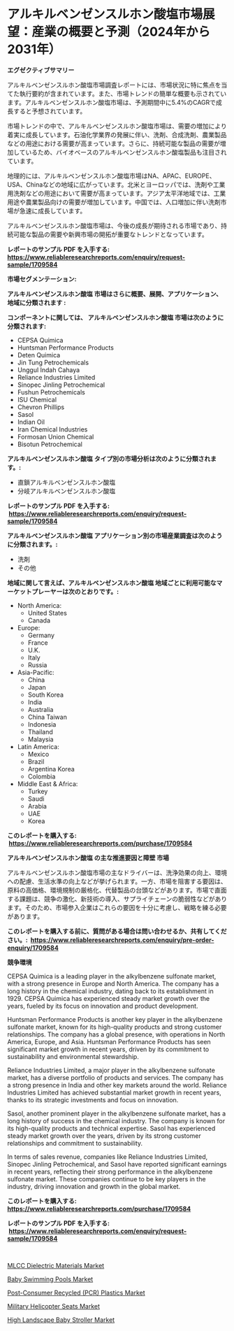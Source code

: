 <p><h1>アルキルベンゼンスルホン酸塩市場展望：産業の概要と予測（2024年から2031年）</h1></p><p><strong>エグゼクティブサマリー</strong></p>
<p><p>アルキルベンゼンスルホン酸塩市場調査レポートには、市場状況に特に焦点を当てた執行要約が含まれています。また、市場トレンドの簡単な概要も示されています。アルキルベンゼンスルホン酸塩市場は、予測期間中に5.4%のCAGRで成長すると予想されています。</p><p>市場トレンドの中で、アルキルベンゼンスルホン酸塩市場は、需要の増加により着実に成長しています。石油化学業界の発展に伴い、洗剤、合成洗剤、農業製品などの用途における需要が高まっています。さらに、持続可能な製品の需要が増加しているため、バイオベースのアルキルベンゼンスルホン酸塩製品も注目されています。</p><p>地理的には、アルキルベンゼンスルホン酸塩市場はNA、APAC、EUROPE、USA、Chinaなどの地域に広がっています。北米とヨーロッパでは、洗剤や工業用洗剤などの用途において需要が高まっています。アジア太平洋地域では、工業用途や農業製品向けの需要が増加しています。中国では、人口増加に伴い洗剤市場が急速に成長しています。</p><p>アルキルベンゼンスルホン酸塩市場は、今後の成長が期待される市場であり、持続可能な製品の需要や新興市場の開拓が重要なトレンドとなっています。</p></p>
<p><strong>レポートのサンプル PDF を入手する: <a href="https://www.reliableresearchreports.com/enquiry/request-sample/1709584">https://www.reliableresearchreports.com/enquiry/request-sample/1709584</a></strong></p>
<p><strong>市場セグメンテーション:</strong></p>
<p><strong> アルキルベンゼンスルホン酸塩 市場はさらに概要、展開、アプリケーション、地域に分類されます :</strong></p>
<p><strong>コンポーネントに関しては、 アルキルベンゼンスルホン酸塩 市場は次のように分類されます: &nbsp;</strong></p>
<p><ul><li>CEPSA Quimica</li><li>Huntsman Performance Products</li><li>Deten Quimica</li><li>Jin Tung Petrochemicals</li><li>Unggul Indah Cahaya</li><li>Reliance Industries Limited</li><li>Sinopec Jinling Petrochemical</li><li>Fushun Petrochemicals</li><li>ISU Chemical</li><li>Chevron Phillips</li><li>Sasol</li><li>Indian Oil</li><li>Iran Chemical Industries</li><li>Formosan Union Chemical</li><li>Bisotun Petrochemical</li></ul></p>
<p><strong> アルキルベンゼンスルホン酸塩 タイプ別の市場分析は次のように分類されます。:</strong></p>
<p><ul><li>直鎖アルキルベンゼンスルホン酸塩</li><li>分岐アルキルベンゼンスルホン酸塩</li></ul></p>
<p><strong>レポートのサンプル PDF を入手する: &nbsp;<a href="https://www.reliableresearchreports.com/enquiry/request-sample/1709584">https://www.reliableresearchreports.com/enquiry/request-sample/1709584</a></strong></p>
<p><strong> アルキルベンゼンスルホン酸塩 アプリケーション別の市場産業調査は次のように分類されます。:</strong></p>
<p><ul><li>洗剤</li><li>その他</li></ul></p>
<p><strong>地域に関して言えば、アルキルベンゼンスルホン酸塩 地域ごとに利用可能なマーケットプレーヤーは次のとおりです。:</strong></p>
<p><ul>
    <li>
        North America:
        <ul>
            <li>United States</li>
            <li>Canada</li>
        </ul>
    </li>
    <li>
        Europe:
        <ul>
            <li>Germany</li>
            <li>France</li>
            <li>U.K.</li>
            <li>Italy</li>
            <li>Russia</li>
        </ul>
    </li>
    <li>
        Asia-Pacific:
        <ul>
            <li>China</li>
            <li>Japan</li>
            <li>South Korea</li>
            <li>India</li>
            <li>Australia</li>
            <li>China Taiwan</li>
            <li>Indonesia</li>
            <li>Thailand</li>
            <li>Malaysia</li>
        </ul>
    </li>
    <li>
        Latin America:
        <ul>
            <li>Mexico</li>
            <li>Brazil</li>
            <li>Argentina Korea</li>
            <li>Colombia</li>
        </ul>
    </li>
    <li>
        Middle East & Africa:
        <ul>
            <li>Turkey</li>
            <li>Saudi</li>
            <li>Arabia</li>
            <li>UAE</li>
            <li>Korea</li>
        </ul>
    </li>
    </ul></p>
<p><strong>このレポートを購入する: &nbsp;<a href="https://www.reliableresearchreports.com/purchase/1709584">https://www.reliableresearchreports.com/purchase/1709584</a></strong></p>
<p><strong>アルキルベンゼンスルホン酸塩 の主な推進要因と障壁 市場</strong></p>
<p><p>アルキルベンゼンスルホン酸塩市場の主なドライバーは、洗浄効果の向上、環境への配慮、生活水準の向上などが挙げられます。一方、市場を阻害する要因は、原料の高価格、環境規制の厳格化、代替製品の台頭などがあります。市場で直面する課題は、競争の激化、新技術の導入、サプライチェーンの脆弱性などがあります。そのため、市場参入企業はこれらの要因を十分に考慮し、戦略を練る必要があります。</p></p>
<p><strong>このレポートを購入する前に、質問がある場合は問い合わせるか、共有してください。:&nbsp; <a href="https://www.reliableresearchreports.com/enquiry/pre-order-enquiry/1709584">https://www.reliableresearchreports.com/enquiry/pre-order-enquiry/1709584</a></strong></p>
<p><strong>競争環境</strong></p>
<p><p>CEPSA Quimica is a leading player in the alkylbenzene sulfonate market, with a strong presence in Europe and North America. The company has a long history in the chemical industry, dating back to its establishment in 1929. CEPSA Quimica has experienced steady market growth over the years, fueled by its focus on innovation and product development.</p><p>Huntsman Performance Products is another key player in the alkylbenzene sulfonate market, known for its high-quality products and strong customer relationships. The company has a global presence, with operations in North America, Europe, and Asia. Huntsman Performance Products has seen significant market growth in recent years, driven by its commitment to sustainability and environmental stewardship.</p><p>Reliance Industries Limited, a major player in the alkylbenzene sulfonate market, has a diverse portfolio of products and services. The company has a strong presence in India and other key markets around the world. Reliance Industries Limited has achieved substantial market growth in recent years, thanks to its strategic investments and focus on innovation.</p><p>Sasol, another prominent player in the alkylbenzene sulfonate market, has a long history of success in the chemical industry. The company is known for its high-quality products and technical expertise. Sasol has experienced steady market growth over the years, driven by its strong customer relationships and commitment to sustainability.</p><p>In terms of sales revenue, companies like Reliance Industries Limited, Sinopec Jinling Petrochemical, and Sasol have reported significant earnings in recent years, reflecting their strong performance in the alkylbenzene sulfonate market. These companies continue to be key players in the industry, driving innovation and growth in the global market.</p></p>
<p><strong>このレポートを購入する: &nbsp; <a href="https://www.reliableresearchreports.com/purchase/1709584">https://www.reliableresearchreports.com/purchase/1709584</a></strong></p>
<p><strong>レポートのサンプル PDF を入手する: &nbsp;<a href="https://www.reliableresearchreports.com/enquiry/request-sample/1709584">https://www.reliableresearchreports.com/enquiry/request-sample/1709584</a></strong><strong></strong></p>
<p>&nbsp;</p>
<p><p><a href="https://github.com/dx0328/Market-Research-Report-List-1/blob/main/mlcc-dielectric-materials-market.md">MLCC Dielectric Materials Market</a></p><p><a href="https://view.publitas.com/reportprime-1/baby-swimming-pools-market-furnish-information-about-market-size-market-share-market-dynamics-and-projections-spanning-from-2024-to-2031/">Baby Swimming Pools Market</a></p><p><a href="https://github.com/juancolorado15/Market-Research-Report-List-1/blob/main/post-consumer-recycled-pcr-plastics-market.md">Post-Consumer Recycled (PCR) Plastics Market</a></p><p><a href="https://invited-way-688.notion.site/Military-Helicopter-Seats-Market-with-the-goal-of-estimating-the-market-size-and-future-growth-poten-f590938bb58e4904ad5535c568824538">Military Helicopter Seats Market</a></p><p><a href="https://view.publitas.com/reportprime-1/high-landscape-baby-stroller-market-size-growing-and-forecasted-for-period-from-2024-2031-and-provides-complete-market-analysis-of-this-market/">High Landscape Baby Stroller Market</a></p></p>